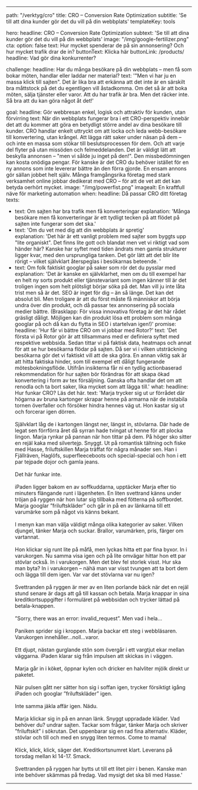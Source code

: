 ---

path: "/verktyg/cro"
title: CRO – Conversion Rate Optimization
subtitle: 'Se till att dina kunder gör det du vill på din webbplats'
templateKey: tools

hero:
  headline: CRO – Conversion Rate Optimization
  subtext: 'Se till att dina kunder gör det du vill på din webbplats'
  image: "/img/google-fertilizer.png"
  cta:
    option: false
    text: Hur mycket spenderar de på sin annonsering? Och hur mycket trafik drar de in?
    buttonText: Klicka här
    buttonLink: /products/
    headline: Vad gör dina konkurrenter?

challenge:
  headline: Har du många besökare på din webbplats – men få som bokar möten, handlar eller laddar ner material?
  text: '"Men vi har ju en massa klick till sajten". Det är lika bra att erkänna att det inte är en särskilt bra måttstock på det du egentligen vill åstadkomma. Om det så är att boka möten, sälja tjänster eller varor. Att du har trafik är bra. Men det räcker inte. Så bra att du kan göra något åt det!'

goal:
  headline: Gör webbresan enkel, logisk och attraktiv för kunden, utan förvirring
  text: När din webbplats fungerar bra i ett CRO-perspektiv innebär det att du kommer att göra en betydligt större andel av dina besökare till kunder. CRO handlar enkelt uttryckt om att locka och leda webb-besökare till konvertering, utan krångel. Att lägga rätt saker under näsan på dem – och inte en massa som stökar till beslutsprocessen för dem. Och att varje del flyter på utan missöden och felmeddelanden. Det är väldigt lätt att beskylla annonsen – "men vi sålde ju inget på den!". Den missbedömningen kan kosta onödiga pengar. För kanske är det CRO du behöver istället för en ny annons som inte levererar bättre än den förra gjorde. En ensam annons gör sällan jobbet helt själv. Många framgångsrika företag med stark verksamhet online jobbar dedikerat med CRO – för att de vet att det kan betyda oerhört mycket. 
  image: "/img/powerfist.png"
  imagealt: En kraftfull näve för marketing automation
when:
  headline: Då passar CRO ditt företag
  texts:
  - text: Om sajten har bra trafik men få konverteringar
    explanation: 'Många besökare men få konverteringar är ett tydligt tecken på att flödet på sajten inte fungerar som det ska.'
  - text: 'Om du vet med dig att din webbplats är spretig'  
    explanation: 'Det här är ett vanligt problem med sajter som byggts upp "lite organiskt". Det finns lite gott och blandat men vet vi riktigt vad som händer här? Kanske har syftet med tiden ändrats men gamla strukturer ligger kvar, med den ursprungliga tanken. Det gör lätt att det blir lite rörigt – vilket självklart återspeglas i besökarnas beteende. '
  - text: Om folk faktiskt googlar på saker som rör det du pysslar med
    explanation: 'Det är kanske en självklarhet, men om du till exempel har en helt ny sorts produkt eller tjänstevariant som ingen känner till är det troligen ingen som helt plötsligt börjar söka på det. Man vill ju inte låta trist men så är det. SEO är inget för dig – än så länge.  Det kan det absolut bli. Men troligare är att du först måste få människor att börja undra över din produkt, och då passar tex annonsering på sociala medier bättre. (Brasklapp: För vissa innovativa företag är det här rådet gräsligt dåligt. Möjligen kan din produkt lösa ett problem som många googlar på och då kan du flytta in SEO i startelvan igen!)'
promise:
  headline: 'Hur får vi bättre CRO om vi jobbar med Rotor?'
  text: 'Det första vi på Rotor gör är att tillsammans med er definiera syftet med respektive webbsida. Sedan tittar vi på faktisk data, heatmaps och annat för att se hur besökarna flödar på sajten. Då ser vi i vilken utsträckning besökarna gör det vi faktiskt vill att de ska göra. En annan viktig sak är att hitta faktiska hinder, som till exempel ett dåligt fungerande mötesbokningsflöde. Utifrån insikterna får ni en tydlig actionbaserad rekommendation för hur sajten bör förändras för att skapa ökad konvertering i form av tex försäljning. Ganska ofta handlar det om att renodla och ta bort saker, lika mycket som att lägga till.'
what:
  headline: Hur funkar CRO? Läs det här.
  text: 'Marja trycker sig ut ur förrådet där högarna av bruna kartonger skrapar henne på armarna när de instabila tornen överfaller och försöker hindra hennes väg ut.  Hon kastar sig ut och forcerar igen dörren.<br><br>  Självklart låg de i kartongen längst ner, längst in, stövlarna. Där hade de legat sen förrförra året då syrran hade tvingat ut henne för att plocka lingon. Marja rynkar på pannan när hon tittar på dem. På höger sko sitter en rejäl kaka med silvertejp. Snyggt. Ut på romantisk tältning och fiske med Hasse, friluftskillen Marja träffat för några månader sen. Han i Fjällräven, Haglöfs, superfleeceboots och special-special och hon i ett par tejpade dojor och gamla jeans.<br><br> Det här funkar inte.<br><br> iPaden ligger bakom en av soffkuddarna, upptäcker Marja efter tio minuters flängande runt i lägenheten. En liten svettrand känns under tröjan på ryggen när hon lutar sig tillbaka med fötterna på soffbordet. Marja googlar ”friluftskläder” och går in på en av länkarna till ett varumärke som på något vis känns bekant.<br><br> I menyn kan man välja väldigt många olika kategorier av saker. Vilken djungel, tänker Marja och suckar. Brallor, varumärken, pris, färger om vartannat.<br><br>  Hon klickar sig runt lite på måfå, men lyckas hitta ett par fina byxor. In i varukorgen. Nu samma visa igen och på lite omvägar hittar hon ett par stövlar också. In i varukorgen. Men det blev fel storlek visst. Hur ska man byta? In i varukorgen – nähä man var visst tvungen att ta bort dem och lägga till dem igen. Var var det stövlarna var nu igen?<br><br> Svettranden på ryggen är mer av en liten porlande bäck när det en rejäl stund senare är dags att gå till kassan och betala. Marja knappar in sina kreditkortsuppgifter i formuläret på webbsidan och trycker lättad på betala-knappen. <br><br> ”Sorry, there was an error: invalid_request”. Men vad i hela…<br><br> Paniken sprider sig i kroppen. Marja backar ett steg i webbläsaren. Varukorgen innehåller…noll…varor.<br><br>Ett djupt, nästan gurglande stön som övergår i ett vargtjut ekar mellan väggarna. iPaden klarar sig från impulsen att skickas in i väggen.<br><br>Marja går in i köket, öppnar kylen och dricker en halvliter mjölk direkt ur paketet.<br><br>När pulsen gått ner sätter hon sig i soffan igen, trycker försiktigt igång iPaden och googlar ”friluftskläder” igen.<br><br> Inte samma jäkla affär igen. Nädu.<br><br> Marja klickar sig in på en annan länk. Snyggt uppradade kläder. Vad behöver du? undrar sajten. Tackar som frågar, tänker Marja och skriver ”friluftskit” i sökrutan. Det uppenbarar sig en rad fina alternativ. Kläder, stövlar och till och med en snygg liten termos. Come to mama!<br><br>Klick, klick, klick, säger det. Kreditkortsnumret klart. Leverans på torsdag mellan kl 14-17. Smack.<br><br> Svettranden på ryggen har bytts ut till ett litet pirr i benen. Kanske man inte behöver skämmas på fredag. Vad mysigt det ska bli med Hasse.'

---